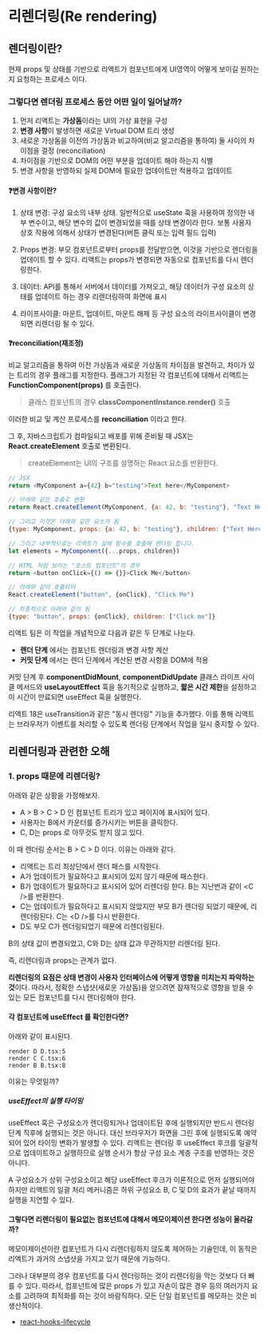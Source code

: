 # 리렌더링(Re rendering)

## 렌더링이란?

현재 props 및 상태를 기반으로 리액트가 컴포넌트에게 UI영역이 어떻게 보이길 원하는지 요청하는 프로세스
이다.

### 그렇다면 렌더링 프로세스 동안 어떤 일이 일어날까?

1. 먼저 리액트는 **가상돔**이라는 UI의 가상 표현을 구성
2. **변경 사항**이 발생하면 새로운 Virtual DOM 트리 생성
3. 새로운 가상돔을 이전의 가상돔과 비교하여(비교 알고리즘을 통하여) 둘 사이의 차이점을 결정
   (reconciliation)
4. 차이점을 기반으로 DOM의 어떤 부분을 업데이트 해야 하는지 식별
5. 변경 사항을 반영하되 실제 DOM에 필요한 업데이트만 적용하고 업데이트

#### ❓변경 사항이란?

1. 상태 변경: 구성 요소의 내부 상태. 일반적으로 useState 훅을 사용하여 정의한 내부 변수이고,
   해당 변수의 값이 변경되었을 때를 상태 변경이라 한다.
   보통 사용자 상호 작용에 의해서 상태가 변경된다(버튼 클릭 또는 입력 필드 입력)

2. Props 변경: 부모 컴포넌트로부터 props를 전달받으면, 이것을 기반으로 렌더링을 업데이트 할
   수 있다. 리액트는 props가 변경되면 자동으로 컴포넌트를 다시 렌더링한다.

3. 데이터: API를 통해서 서버에서 데이터를 가져오고, 해당 데이터가 구성 요소의 상태를 업데이트
   하는 경우 리렌더링하여 화면에 표시

4. 라이프사이클: 마운트, 업데이트, 마운트 해제 등 구성 요소의 라이프사이클이 변경되면 리렌더링
   될 수 있다.

#### ❓reconciliation(재조정)

비교 알고리즘을 통하여 이전 가상돔과 새로운 가상돔의 차이점을 발견하고, 차이가 있는 트리의 경우
플래그를 지정한다. 플래그가 지정된 각 컴포넌트에 대해서 리액트는 **FunctionComponent(props)** 를 호출한다.

> 클래스 컴포넌트의 경우 **classComponentInstance.render()** 호출

이러한 비교 및 계산 프로세스를 **reconciliation** 이라고 한다.

그 후, 자바스크립트가 컴파일되고 배포를 위해 준비될 때 JSX는 **React.createElement** 호출로 변환된다.

> createElement는 UI의 구조를 설명하는 React 요소를 반환한다.

```js
// JSX
return <MyComponent a={42} b="testing">Text here</MyComponent>

// 아래와 같은 호출로 변환
return React.createElement(MyComponent, {a: 42, b: "testing"}, "Text Here")

// 그리고 이것은 아래와 같은 요소가 됨
{type: MyComponent, props: {a: 42, b: "testing"}, children: ["Text Here"]}

// 그리고 내부적으로는 리액트가 실제 함수를 호출해 렌더링 합니다.
let elements = MyComponent({...props, children})

// HTML 처럼 보이는 "호스트 컴포넌트"의 경우
return <button onClick={() => {}}>Click Me</button>

// 아래와 같이 호출되어
React.createElement("button", {onClick}, "Click Me")

// 최종적으로 아래와 같이 됨
{type: "button", props: {onClick}, children: ["Click me"]}
```

리액트 팀은 이 작업을 개념적으로 다음과 같은 두 단계로 나눈다.

- **렌더 단계** 에서는 컴포넌트 렌더링과 변경 사항 계산
- **커밋 단계** 에서는 렌더 단계에서 계산된 변경 사항을 DOM에 적용

커밋 단계 후 **componentDidMount**, **componentDidUpdate** 클래스 라이프 사이클 메서드와 **useLayoutEffect** 훅을 동기적으로 실행하고, **짧은 시간 제한**을 설정하고 이 시간이 만료되면 useEffect 훅을 실행한다.

리액트 18은 useTransition과 같은 "동시 렌더링" 기능을 추가했다. 이를 통해 리액트는 브라우저가
이벤트를 처리할 수 있도록 렌더링 단계에서 작업을 일시 중지할 수 있다.

## 리렌더링과 관련한 오해

### 1. props 때문에 리렌더링?

아래와 같은 상황을 가정해보자.

- A > B > C > D 인 컴포넌트 트리가 있고 페이지에 표시되어 있다.
- 사용자는 B에서 카운터를 증가시키는 버튼을 클릭한다.
- C, D는 props 로 아무것도 받지 않고 있다.

이 때 렌더링 순서는 B > C > D 이다. 이유는 아래와 같다.

- 리액트는 트리 최상단에서 렌더 패스를 시작한다.
- A가 업데이트가 필요하다고 표시되어 있지 않기 때문에 패스한다.
- B가 업데이트가 필요하다고 표시되어 있어 리렌더링 한다. B는 지난번과 같이 \<C />를 반환한다.
- C는 업데이트가 필요하다고 표시되지 않았지만 부모 B가 렌더링 되었기 때문에, 리렌더링된다.
  C는 \<D />를 다시 반환한다.
- D도 부모 C가 렌더링되었기 때문에 리렌더링된다.

B의 상태 값이 변경되었고, C와 D는 상태 값과 무관하지만 리렌더링 된다.

즉, 리렌더링과 props는 관계가 없다.

**리렌더링의 요점은 상태 변경이 사용자 인터페이스에 어떻게 영향을 미치는지 파악하는 것**이다.
따라서, 정확한 스냅샷(새로운 가상돔)을 얻으려면 잠재적으로 영향을 받을 수 있는 모든 컴포넌트를 다시
렌더링해야 한다.

#### 각 컴포넌트에 useEffect 를 확인한다면?

아래와 같이 표시된다.

```plain
render D D.tsx:5
render C C.tsx:6
render B B.tsx:8
```

이유는 무엇일까?

##### useEffect의 실행 타이밍

useEffect 훅은 구성요소가 렌더링되거나 업데이트된 후에 실행되지만 반드시 렌더링 단계 직후에 실행되는
것은 아니다. 대신 브라우저가 화면을 그린 후에 실행되도록 예약되어 있어 타이밍 변화가 발생할 수 있다.
리액트는 렌더링 후 useEffect 후크를 일괄적으로 업데이트하고 실행하므로 실행 순서가 항상 구성 요소
계층 구조를 반영하는 것은 아니다.

A 구성요소가 상위 구성요소이고 해당 useEffect 후크가 이론적으로 먼저 실행되어야 하지만 리액트의
일괄 처리 메커니즘은 하위 구성요소 B, C 및 D의 효과가 끝날 때까지 실행을 지연할 수 있다.

#### 그렇다면 리렌더링이 필요없는 컴포넌트에 대해서 메모이제이션 한다면 성능이 올라갈까?

메모이제이션이란 컴포넌트가 다시 리렌더링하지 않도록 제어하는 기술인데, 이 동작은 리엑트가 과거의 스냅샷을
가지고 있기 때문에 가능하다.

그러나 대부분의 경우 컴포넌트를 다시 렌더링하는 것이 리렌더링을 막는 것보다 더 빠를 수 있다.
따라서, 컴포넌트에 많은 props 가 있고 자손이 많은 경우 등의 여러가지 요소를 고려하여 최적화를 하는 것이
바람직하다. 모든 단일 컴포넌트를 메모하는 것은 비생산적이다.

- [react-hooks-lifecycle](https://wavez.github.io/react-hooks-lifecycle/)
